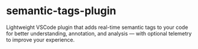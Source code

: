 # semantic-tags-plugin
Lightweight VSCode plugin that adds real-time semantic tags to your code for better understanding, annotation, and analysis — with optional telemetry to improve your experience.
